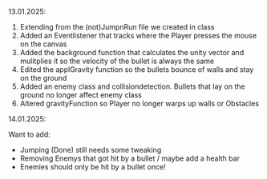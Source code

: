 13.01.2025:

1) Extending from the (not)JumpnRun file we created in class
2) Added an Eventlistener that tracks where the Player presses the mouse on the canvas
3) Added the background function that calculates the unity vector and mulitplies it so the velocity of
   the bullet is always the same
4) Edited the applGravity function so the bullets bounce of walls and stay on the ground
5) Added an enemy class and collisiondetection. Bullets that lay on the ground no longer affect enemy
   class
6) Altered gravityFunction so Player no longer warps up walls or Obstacles

14.01.2025:

Want to add: 
- Jumping (Done) still needs some tweaking
- Removing Enemys that got hit by a bullet / maybe add a health bar
- Enemies should only be hit by a bullet once!
